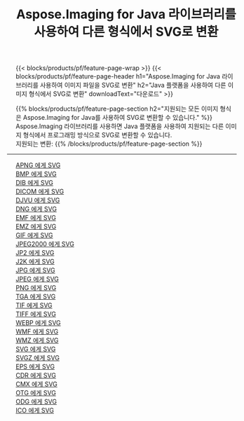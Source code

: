 ﻿---
title: Aspose.Imaging for Java 라이브러리를 사용하여 다른 형식에서 SVG로 변환 
weight: 3920
url: /ko/java/conversion/to/svg 
lang: ko
langdirlevel: 2
locales: zh-hans,ja,it,ru,de,es,fr,nl,id,lt,pl,pt,vi,tr,ko,zh-hant,ar,hi,th,sv,cs,uk,he
description: Aspose.Imaging을 사용하면 Java를 사용하여 다른 형식에서 SVG로 변환할 수 있습니다.
---

{{< blocks/products/pf/feature-page-wrap >}}
{{< blocks/products/pf/feature-page-header h1="Aspose.Imaging for Java 라이브러리를 사용하여 이미지 파일을 SVG로 변환" h2="Java 플랫폼을 사용하여 다른 이미지 형식에서 SVG로 변환" downloadText="다운로드" >}}


{{% blocks/products/pf/feature-page-section  h2="지원되는 모든 이미지 형식은 Aspose.Imaging for Java를 사용하여 SVG로 변환할 수 있습니다." %}}
Aspose.Imaging 라이브러리를 사용하면 Java 플랫폼을 사용하여 지원되는 다른 이미지 형식에서 프로그래밍 방식으로 SVG로 변환할 수 있습니다.
<br/>
지원되는 변환:
{{% /blocks/products/pf/feature-page-section %}}
<div class="container-fluid productfamilypage bg-gray">
    <div class="convertypes bg-gray agp-content section">
        <div class="container">
		<hr style="margin-left:-20px;"/>
		<div class="row other-converters">
		    <div class='col-md-2 other-converter remove-lp remove-rp'><a href="/imaging/ko/java/conversion/apng-to-svg" >APNG 에게 SVG</a></div>
<div class='col-md-2 other-converter remove-lp remove-rp'><a href="/imaging/ko/java/conversion/bmp-to-svg" >BMP 에게 SVG</a></div>
<div class='col-md-2 other-converter remove-lp remove-rp'><a href="/imaging/ko/java/conversion/dib-to-svg" >DIB 에게 SVG</a></div>
<div class='col-md-2 other-converter remove-lp remove-rp'><a href="/imaging/ko/java/conversion/dicom-to-svg" >DICOM 에게 SVG</a></div>
<div class='col-md-2 other-converter remove-lp remove-rp'><a href="/imaging/ko/java/conversion/djvu-to-svg" >DJVU 에게 SVG</a></div>
<div class='col-md-2 other-converter remove-lp remove-rp'><a href="/imaging/ko/java/conversion/dng-to-svg" >DNG 에게 SVG</a></div>
<div class='col-md-2 other-converter remove-lp remove-rp'><a href="/imaging/ko/java/conversion/emf-to-svg" >EMF 에게 SVG</a></div>
<div class='col-md-2 other-converter remove-lp remove-rp'><a href="/imaging/ko/java/conversion/emz-to-svg" >EMZ 에게 SVG</a></div>
<div class='col-md-2 other-converter remove-lp remove-rp'><a href="/imaging/ko/java/conversion/gif-to-svg" >GIF 에게 SVG</a></div>
<div class='col-md-2 other-converter remove-lp remove-rp'><a href="/imaging/ko/java/conversion/jpeg2000-to-svg" >JPEG2000 에게 SVG</a></div>
<div class='col-md-2 other-converter remove-lp remove-rp'><a href="/imaging/ko/java/conversion/jp2-to-svg" >JP2 에게 SVG</a></div>
<div class='col-md-2 other-converter remove-lp remove-rp'><a href="/imaging/ko/java/conversion/j2k-to-svg" >J2K 에게 SVG</a></div>
<div class='col-md-2 other-converter remove-lp remove-rp'><a href="/imaging/ko/java/conversion/jpg-to-svg" >JPG 에게 SVG</a></div>
<div class='col-md-2 other-converter remove-lp remove-rp'><a href="/imaging/ko/java/conversion/jpeg-to-svg" >JPEG 에게 SVG</a></div>
<div class='col-md-2 other-converter remove-lp remove-rp'><a href="/imaging/ko/java/conversion/png-to-svg" >PNG 에게 SVG</a></div>
<div class='col-md-2 other-converter remove-lp remove-rp'><a href="/imaging/ko/java/conversion/tga-to-svg" >TGA 에게 SVG</a></div>
<div class='col-md-2 other-converter remove-lp remove-rp'><a href="/imaging/ko/java/conversion/tif-to-svg" >TIF 에게 SVG</a></div>
<div class='col-md-2 other-converter remove-lp remove-rp'><a href="/imaging/ko/java/conversion/tiff-to-svg" >TIFF 에게 SVG</a></div>
<div class='col-md-2 other-converter remove-lp remove-rp'><a href="/imaging/ko/java/conversion/webp-to-svg" >WEBP 에게 SVG</a></div>
<div class='col-md-2 other-converter remove-lp remove-rp'><a href="/imaging/ko/java/conversion/wmf-to-svg" >WMF 에게 SVG</a></div>
<div class='col-md-2 other-converter remove-lp remove-rp'><a href="/imaging/ko/java/conversion/wmz-to-svg" >WMZ 에게 SVG</a></div>
<div class='col-md-2 other-converter remove-lp remove-rp'><a href="/imaging/ko/java/conversion/svg-to-svg" >SVG 에게 SVG</a></div>
<div class='col-md-2 other-converter remove-lp remove-rp'><a href="/imaging/ko/java/conversion/svgz-to-svg" >SVGZ 에게 SVG</a></div>
<div class='col-md-2 other-converter remove-lp remove-rp'><a href="/imaging/ko/java/conversion/eps-to-svg" >EPS 에게 SVG</a></div>
<div class='col-md-2 other-converter remove-lp remove-rp'><a href="/imaging/ko/java/conversion/cdr-to-svg" >CDR 에게 SVG</a></div>
<div class='col-md-2 other-converter remove-lp remove-rp'><a href="/imaging/ko/java/conversion/cmx-to-svg" >CMX 에게 SVG</a></div>
<div class='col-md-2 other-converter remove-lp remove-rp'><a href="/imaging/ko/java/conversion/otg-to-svg" >OTG 에게 SVG</a></div>
<div class='col-md-2 other-converter remove-lp remove-rp'><a href="/imaging/ko/java/conversion/odg-to-svg" >ODG 에게 SVG</a></div>
<div class='col-md-2 other-converter remove-lp remove-rp'><a href="/imaging/ko/java/conversion/ico-to-svg" >ICO 에게 SVG</a></div>
                </div>
        </div>
    </div>
</div>
<br/>

